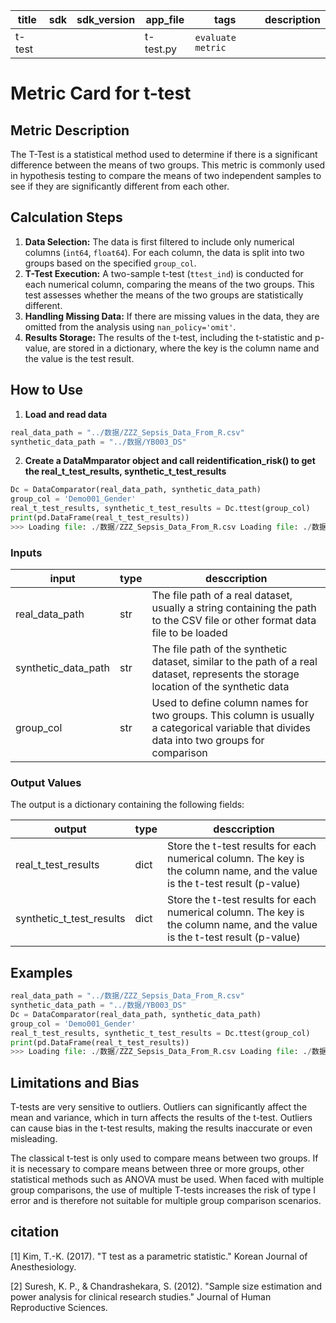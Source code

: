 | title | sdk | sdk_version | app_file | tags | description |
|-------|-----|-------------|----------|------|-------------|
|t-test| | |t-test.py|`evaluate` `metric`| |

# Metric Card for t-test

## Metric Description

The T-Test is a statistical method used to determine if there is a significant difference between the means of two groups. This metric is commonly used in hypothesis testing to compare the means of two independent samples to see if they are significantly different from each other.

## Calculation Steps

1. **Data Selection:** The data is first filtered to include only numerical columns (`int64`, `float64`). For each column, the data is split into two groups based on the specified `group_col`.
2. **T-Test Execution:** A two-sample t-test (`ttest_ind`) is conducted for each numerical column, comparing the means of the two groups. This test assesses whether the means of the two groups are statistically different.
3. **Handling Missing Data:** If there are missing values in the data, they are omitted from the analysis using `nan_policy='omit'`.
4. **Results Storage:** The results of the t-test, including the t-statistic and p-value, are stored in a dictionary, where the key is the column name and the value is the test result.

## How to Use

1. **Load and read data**

```python
real_data_path = "../数据/ZZZ_Sepsis_Data_From_R.csv"
synthetic_data_path = "../数据/YB003_DS"
```

2. **Create a DataMmparator object and call reidentification_risk() to get the real_t_test_results, synthetic_t_test_results**

```python
Dc = DataComparator(real_data_path, synthetic_data_path)
group_col = 'Demo001_Gender'
real_t_test_results, synthetic_t_test_results = Dc.ttest(group_col)
print(pd.DataFrame(real_t_test_results))
>>> Loading file: ./数据/ZZZ_Sepsis_Data_From_R.csv Loading file: ./数据/YB003_DS -------------- 40 -------------- 30 -------------- 80 -------------- 100 -------------- 90 -------------- 10 -------------- 70 -------------- 50 -------------- 20 -------------- 60 Processing key: 40 Columns in DataFrame: RangeIndex(start=0, stop=600, step=1) Skipping key 40 because Demo001_Gender is not in columns Processing key: 30 Columns in DataFrame: RangeIndex(start=0, stop=450, step=1) Skipping key 30 because Demo001_Gender is not in columns Processing key: 80 Columns in DataFrame: RangeIndex(start=0, stop=1200, step=1) Skipping key 80 because Demo001_Gender is not in columns Processing key: 100 Columns in DataFrame: RangeIndex(start=0, stop=1500, step=1) Skipping key 100 because Demo001_Gender is not in columns Processing key: 90 Columns in DataFrame: RangeIndex(start=0, stop=1350, step=1) Skipping key 90 because Demo001_Gender is not in columns Processing key: 10 Columns in DataFrame: RangeIndex(start=0, stop=150, step=1) Skipping key 10 because Demo001_Gender is not in columns Processing key: 70 Columns in DataFrame: RangeIndex(start=0, stop=1050, step=1) Skipping key 70 because Demo001_Gender is not in columns Processing key: 50 Columns in DataFrame: RangeIndex(start=0, stop=750, step=1) Skipping key 50 because Demo001_Gender is not in columns Processing key: 20 Columns in DataFrame: RangeIndex(start=0, stop=300, step=1) Skipping key 20 because Demo001_Gender is not in columns Processing key: 60 Columns in DataFrame: RangeIndex(start=0, stop=900, step=1) Skipping key 60 because Demo001_Gender is not in columns Processing real_data Columns in real_data: <generator object DataFrame.items at 0x7fae0a69e2e0> t_test_result = ttest_ind(group1, group2, nan_policy='omit') Unnamed: 0 Admn001_ID Demo001_Gender Demo002_Age Demo003_ReAd Vitl001_GCS ... Flud005_Output4H Devr001_SOFA Devr002_SIRS Devr003_ShockIndex Devr004_PaFiRatio Devr005_FluidBalance 0 -4.165186 -4.194990 -inf -7.360762e+00 5.464317e+00 -4.264391 ... 1.137395e+01 2.210896 -2.251588 -2.651344 -3.864558 -1.648436 1 0.000031 0.000027 0.0 1.887744e-13 4.693368e-08 0.000020 ... 6.731314e-30 0.027052 0.024357 0.008022 0.000112 0.099276 [2 rows x 51 columns]
```

### Inputs

|input|type|desccription|
|-----|----|------------|
|real_data_path|str|The file path of a real dataset, usually a string containing the path to the CSV file or other format data file to be loaded|
|synthetic_data_path|str|The file path of the synthetic dataset, similar to the path of a real dataset, represents the storage location of the synthetic data|
|group_col|str|Used to define column names for two groups. This column is usually a categorical variable that divides data into two groups for comparison|

### Output Values

The output is a dictionary containing the following fields:

|output|type|desccription|
|-----|----|------------|
|real_t_test_results |dict|Store the t-test results for each numerical column. The key is the column name, and the value is the t-test result (p-value)|
|synthetic_t_test_results |dict|Store the t-test results for each numerical column. The key is the column name, and the value is the t-test result (p-value)|

## Examples

```python
real_data_path = "../数据/ZZZ_Sepsis_Data_From_R.csv"
synthetic_data_path = "../数据/YB003_DS"
Dc = DataComparator(real_data_path, synthetic_data_path)
group_col = 'Demo001_Gender'
real_t_test_results, synthetic_t_test_results = Dc.ttest(group_col)
print(pd.DataFrame(real_t_test_results))
>>> Loading file: ./数据/ZZZ_Sepsis_Data_From_R.csv Loading file: ./数据/YB003_DS -------------- 40 -------------- 30 -------------- 80 -------------- 100 -------------- 90 -------------- 10 -------------- 70 -------------- 50 -------------- 20 -------------- 60 Processing key: 40 Columns in DataFrame: RangeIndex(start=0, stop=600, step=1) Skipping key 40 because Demo001_Gender is not in columns Processing key: 30 Columns in DataFrame: RangeIndex(start=0, stop=450, step=1) Skipping key 30 because Demo001_Gender is not in columns Processing key: 80 Columns in DataFrame: RangeIndex(start=0, stop=1200, step=1) Skipping key 80 because Demo001_Gender is not in columns Processing key: 100 Columns in DataFrame: RangeIndex(start=0, stop=1500, step=1) Skipping key 100 because Demo001_Gender is not in columns Processing key: 90 Columns in DataFrame: RangeIndex(start=0, stop=1350, step=1) Skipping key 90 because Demo001_Gender is not in columns Processing key: 10 Columns in DataFrame: RangeIndex(start=0, stop=150, step=1) Skipping key 10 because Demo001_Gender is not in columns Processing key: 70 Columns in DataFrame: RangeIndex(start=0, stop=1050, step=1) Skipping key 70 because Demo001_Gender is not in columns Processing key: 50 Columns in DataFrame: RangeIndex(start=0, stop=750, step=1) Skipping key 50 because Demo001_Gender is not in columns Processing key: 20 Columns in DataFrame: RangeIndex(start=0, stop=300, step=1) Skipping key 20 because Demo001_Gender is not in columns Processing key: 60 Columns in DataFrame: RangeIndex(start=0, stop=900, step=1) Skipping key 60 because Demo001_Gender is not in columns Processing real_data Columns in real_data: <generator object DataFrame.items at 0x7fae0a69e2e0> t_test_result = ttest_ind(group1, group2, nan_policy='omit') Unnamed: 0 Admn001_ID Demo001_Gender Demo002_Age Demo003_ReAd Vitl001_GCS ... Flud005_Output4H Devr001_SOFA Devr002_SIRS Devr003_ShockIndex Devr004_PaFiRatio Devr005_FluidBalance 0 -4.165186 -4.194990 -inf -7.360762e+00 5.464317e+00 -4.264391 ... 1.137395e+01 2.210896 -2.251588 -2.651344 -3.864558 -1.648436 1 0.000031 0.000027 0.0 1.887744e-13 4.693368e-08 0.000020 ... 6.731314e-30 0.027052 0.024357 0.008022 0.000112 0.099276 [2 rows x 51 columns]
```

## Limitations and Bias

T-tests are very sensitive to outliers. Outliers can significantly affect the mean and variance, which in turn affects the results of the t-test. Outliers can cause bias in the t-test results, making the results inaccurate or even misleading.

The classical t-test is only used to compare means between two groups. If it is necessary to compare means between three or more groups, other statistical methods such as ANOVA must be used. When faced with multiple group comparisons, the use of multiple T-tests increases the risk of type I error and is therefore not suitable for multiple group comparison scenarios.

## citation

[1] Kim, T.-K. (2017). "T test as a parametric statistic." Korean Journal of Anesthesiology.

[2] Suresh, K. P., & Chandrashekara, S. (2012). "Sample size estimation and power analysis for clinical research studies." Journal of Human Reproductive Sciences.
